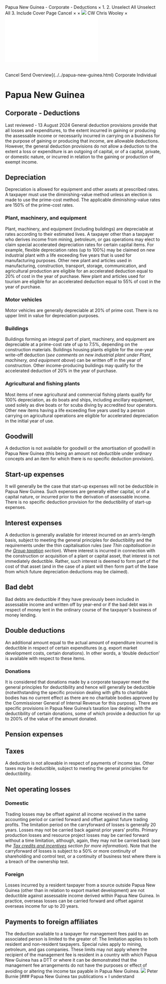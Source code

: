 Papua New Guinea - Corporate - Deductions
×
1.
2.
Unselect All
Unselect All
3.
Include Cover Page
Cancel
×
×
![](../../-/media/world-wide-tax-summaries/attachments/global---chris-wooley.ashx%3Frev=ac5e5f3223b34096b1afc2a6009c7320&revision=ac5e5f32-23b3-4096-b1af-c2a6009c7320&hash=859B7ADC84DC2CBEC9760E9E6EE7DE6D0A8BFCDF)
CW
Chris Wooley
×
![](deductions.html)
######
Cancel
Send
Overview](../../papua-new-guinea.html)
Corporate
Individual
# Papua New Guinea
## Corporate - Deductions
Last reviewed - 13 August 2024
General deduction provisions provide that all losses and expenditures, to the extent incurred in gaining or producing the assessable income or necessarily incurred in carrying on a business for the purpose of gaining or producing that income, are allowable deductions. However, the general deduction provisions do not allow a deduction to the extent a loss or expenditure is an outgoing of capital, or of a capital, private, or domestic nature, or incurred in relation to the gaining or production of exempt income.
## Depreciation
Depreciation is allowed for equipment and other assets at prescribed rates. A taxpayer must use the diminishing-value method unless an election is made to use the prime-cost method. The applicable diminishing-value rates are 150% of the prime-cost rates.
### Plant, machinery, and equipment
Plant, machinery, and equipment (including buildings) are depreciable at rates according to their estimated lives. A taxpayer other than a taxpayer who derives income from mining, petroleum, or gas operations may elect to claim special accelerated depreciation rates for certain capital items. For example, flexible depreciation rates (up to 100%) may be claimed on new industrial plant with a life exceeding five years that is used for manufacturing purposes. Other new plant and articles used in manufacturing, construction, transport, storage, communication, and agricultural production are eligible for an accelerated deduction equal to 20% of cost in the year of purchase. New plant and articles used for tourism are eligible for an accelerated deduction equal to 55% of cost in the year of purchase.
### Motor vehicles
Motor vehicles are generally depreciable at 20% of prime cost. There is no upper limit in value for depreciation purposes.
### Buildings
Buildings forming an integral part of plant, machinery, and equipment are depreciable at a prime-cost rate of up to 7.5%, depending on the construction materials. Buildings housing plants eligible for the one-year write-off deduction (*see comments on new industrial plant under Plant, machinery, and equipment above*) can be written off in the year of construction. Other income-producing buildings may qualify for the accelerated deduction of 20% in the year of purchase.
### Agricultural and fishing plants
Most items of new agricultural and commercial fishing plants qualify for 100% depreciation, as do boats and ships, including ancillary equipment, used solely as dive boats or for scuba diving by accredited tour operators. Other new items having a life exceeding five years used by a person carrying on agricultural operations are eligible for accelerated depreciation in the initial year of use.
## Goodwill
A deduction is not available for goodwill or the amortisation of goodwill in Papua New Guinea (this being an amount not deductible under ordinary concepts and an item for which there is no specific deduction provision).
## Start-up expenses
It will generally be the case that start-up expenses will not be deductible in Papua New Guinea. Such expenses are generally either capital, or of a capital nature, or incurred prior to the derivation of assessable income. There is no specific deduction provision for the deductibility of start-up expenses.
## Interest expenses
A deduction is generally available for interest incurred on an arm’s-length basis, subject to meeting the general principles for deductibility and the requirements under the thin capitalisation rules (*see Thin capitalisation in the [Group taxation](group-taxation.html) section*). Where interest is incurred in connection with the construction or acquisition of a plant or capital asset, that interest is not immediately deductible. Rather, such interest is deemed to form part of the cost of that asset (and in the case of a plant will then form part of the base from which future depreciation deductions may be claimed).
## Bad debt
Bad debts are deductible if they have previously been included in assessable income and written off by year-end or if the bad debt was in respect of money lent in the ordinary course of the taxpayer's business of money lending.
## Double deductions
An additional amount equal to the actual amount of expenditure incurred is deductible in respect of certain expenditures (e.g. export market development costs, certain donations). In other words, a ‘double deduction’ is available with respect to these items.
### Donations
It is considered that donations made by a corporate taxpayer meet the general principles for deductibility and hence will generally be deductible (notwithstanding the specific provision dealing with gifts to charitable bodies has no current effect as there are no charitable bodies approved by the Commissioner General of Internal Revenue for this purpose). There are specific provisions in Papua New Guinea’s taxation law dealing with the deductibility of certain donations, some of which provide a deduction for up to 200% of the value of the amount donated.
## Pension expenses
## Taxes
A deduction is not allowable in respect of payments of income tax. Other taxes may be deductible, subject to meeting the general principles for deductibility.
## Net operating losses
### Domestic
Trading losses may be offset against all income received in the same accounting period or carried forward and offset against future trading profits. The limitation period on the carryforward of losses is generally 20 years. Losses may not be carried back against prior years’ profits. Primary production losses and resource project losses may be carried forward without a time limitation, although, again, they may not be carried back (*see the [Tax credits and incentives](tax-credits-and-incentives.html) section for more information*).
Note that the carryforward of losses is subject to a 50% or more continuity of shareholding and control test, or a continuity of business test where there is a breach of the ownership test.
### Foreign
Losses incurred by a resident taxpayer from a source outside Papua New Guinea (other than in relation to export market development) are not deductible against assessable income derived within Papua New Guinea. In practice, overseas losses can be carried forward and offset against overseas income for up to 20 years.
## Payments to foreign affiliates
The deduction available to a taxpayer for management fees paid to an associated person is limited to the greater of:
The limitation applies to both resident and non-resident taxpayers. Special rules apply to mining, petroleum, and gas companies. These limits may not apply where the recipient of the management fee is resident in a country with which Papua New Guinea has a DTT or where it can be demonstrated that the management fee arrangements do not have the purposes or effect of avoiding or altering the income tax payable in Papua New Guinea.
![](../../-/media/world-wide-tax-summaries/attachments/papua-new-guinea---peter_burnie.ashx%3Frev=8fc829f1d2cb4dcc86267716e612323f&revision=8fc829f1-d2cb-4dcc-8626-7716e612323f&hash=93E0BBD487F3BF260D08DB0E0302DD5881E0C356)
Peter Burnie
[### Papua New Guinea tax publications
×
I understand